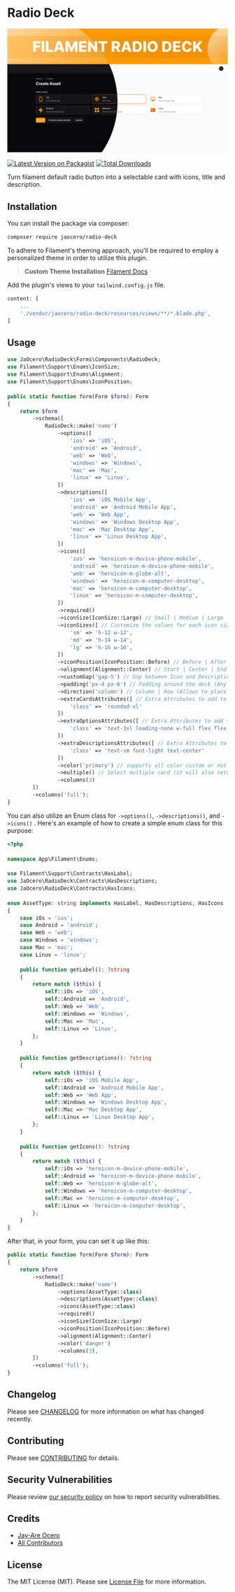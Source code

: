 # Radio Deck

<div class="filament-hidden">
    
![Header](https://raw.githubusercontent.com/199ocero/radio-deck/main/art/images/jaocero-radio-deck.jpeg)

</div>

[![Latest Version on Packagist](https://img.shields.io/packagist/v/jaocero/radio-deck.svg?style=flat-square)](https://packagist.org/packages/jaocero/radio-deck)
[![Total Downloads](https://img.shields.io/packagist/dt/jaocero/radio-deck.svg?style=flat-square)](https://packagist.org/packages/jaocero/radio-deck)

Turn filament default radio button into a selectable card with icons, title and description.

## Installation

You can install the package via composer:

```bash
composer require jaocero/radio-deck
```

To adhere to Filament's theming approach, you'll be required to employ a personalized theme in order to utilize this plugin.

> **Custom Theme Installation**
> [Filament Docs](https://filamentphp.com/docs/3.x/panels/themes#creating-a-custom-theme)

Add the plugin's views to your `tailwind.config.js` file.

```js
content: [
    ...
    './vendor/jaocero/radio-deck/resources/views/**/*.blade.php',
]
```

## Usage

```php
use JaOcero\RadioDeck\Forms\Components\RadioDeck;
use Filament\Support\Enums\IconSize;
use Filament\Support\Enums\Alignment;
use Filament\Support\Enums\IconPosition;

public static function form(Form $form): Form
{
    return $form
        ->schema([
            RadioDeck::make('name')
                ->options([
                    'ios' => 'iOS',
                    'android' => 'Android',
                    'web' => 'Web',
                    'windows' => 'Windows',
                    'mac' => 'Mac',
                    'linux' => 'Linux',
                ])
                ->descriptions([
                    'ios' => 'iOS Mobile App',
                    'android' => 'Android Mobile App',
                    'web' => 'Web App',
                    'windows' => 'Windows Desktop App',
                    'mac' => 'Mac Desktop App',
                    'linux' => 'Linux Desktop App',
                ])
                ->icons([
                    'ios' => 'heroicon-m-device-phone-mobile',
                    'android' => 'heroicon-m-device-phone-mobile',
                    'web' => 'heroicon-m-globe-alt',
                    'windows' => 'heroicon-m-computer-desktop',
                    'mac' => 'heroicon-m-computer-desktop',
                    'linux' => 'heroicon-m-computer-desktop',
                ])
                ->required()
                ->iconSize(IconSize::Large) // Small | Medium | Large | (string - sm | md | lg)
                ->iconSizes([ // Customize the values for each icon size
                    'sm' => 'h-12 w-12',
                    'md' => 'h-14 w-14',
                    'lg' => 'h-16 w-16',
                ])
                ->iconPosition(IconPosition::Before) // Before | After | (string - before | after)
                ->alignment(Alignment::Center) // Start | Center | End | (string - start | center | end)
                ->customGap('gap-5') // Gap between Icon and Description (Any TailwindCSS gap-* utility)
                ->padding('px-4 px-6') // Padding around the deck (Any TailwindCSS padding utility)
                ->direction('column') // Column | Row (Allows to place the Icon on top)
                ->extraCardsAttributes([ // Extra Attributes to add to the card HTML element
                    'class' => 'rounded-xl'
                ])
                ->extraOptionsAttributes([ // Extra Attributes to add to the option HTML element
                    'class' => 'text-3xl leading-none w-full flex flex-col items-center justify-center p-4'
                ])
                ->extraDescriptionsAttributes([ // Extra Attributes to add to the description HTML element
                    'class' => 'text-sm font-light text-center'
                ])
                ->color('primary') // supports all color custom or not
                ->multiple() // Select multiple card (it will also returns an array of selected card values)
                ->columns(3)
        ])
        ->columns('full');
}
```
You can also utilize an Enum class for `->options()`, `->descriptions()`, and `->icons()` . Here's an example of how to create a simple enum class for this purpose:
```php
<?php

namespace App\Filament\Enums;

use Filament\Support\Contracts\HasLabel;
use JaOcero\RadioDeck\Contracts\HasDescriptions;
use JaOcero\RadioDeck\Contracts\HasIcons;

enum AssetType: string implements HasLabel, HasDescriptions, HasIcons
{
    case iOs = 'ios';
    case Android = 'android';
    case Web = 'web';
    case Windows = 'windows';
    case Mac = 'mac';
    case Linux = 'linux';

    public function getLabel(): ?string
    {
        return match ($this) {
            self::iOs => 'iOS',
            self::Android => 'Android',
            self::Web => 'Web',
            self::Windows => 'Windows',
            self::Mac => 'Mac',
            self::Linux => 'Linux',
        };
    }

    public function getDescriptions(): ?string
    {
        return match ($this) {
            self::iOs => 'iOS Mobile App',
            self::Android => 'Android Mobile App',
            self::Web => 'Web App',
            self::Windows => 'Windows Desktop App',
            self::Mac => 'Mac Desktop App',
            self::Linux => 'Linux Desktop App',
        };
    }

    public function getIcons(): ?string
    {
        return match ($this) {
            self::iOs => 'heroicon-m-device-phone-mobile',
            self::Android => 'heroicon-m-device-phone-mobile',
            self::Web => 'heroicon-m-globe-alt',
            self::Windows => 'heroicon-m-computer-desktop',
            self::Mac => 'heroicon-m-computer-desktop',
            self::Linux => 'heroicon-m-computer-desktop',
        };
    }
}
```
After that, in your form, you can set it up like this:
```php
public static function form(Form $form): Form
{
    return $form
        ->schema([
            RadioDeck::make('name')
                ->options(AssetType::class)
                ->descriptions(AssetType::class)
                ->icons(AssetType::class)
                ->required()
                ->iconSize(IconSize::Large)
                ->iconPosition(IconPosition::Before)
                ->alignment(Alignment::Center)
                ->color('danger')
                ->columns(3),
        ])
        ->columns('full');
}
```

## Changelog

Please see [CHANGELOG](CHANGELOG.md) for more information on what has changed recently.

## Contributing

Please see [CONTRIBUTING](.github/CONTRIBUTING.md) for details.

## Security Vulnerabilities

Please review [our security policy](../../security/policy) on how to report security vulnerabilities.

## Credits

- [Jay-Are Ocero](https://github.com/199ocero)
- [All Contributors](../../contributors)

## License

The MIT License (MIT). Please see [License File](LICENSE.md) for more information.
